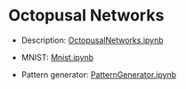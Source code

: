 # Octopusal Networks

- Description: [OctopusalNetworks.ipynb](https://nbviewer.jupyter.org/github/marconunnari/octopusal_networks/blob/master/OctopusalNetworks.ipynb)

- MNIST: [Mnist.ipynb](https://nbviewer.jupyter.org/github/marconunnari/octopusal_networks/blob/master/Mnist.ipynb)

- Pattern generator: [PatternGenerator.ipynb](https://nbviewer.jupyter.org/github/marconunnari/octopusal_networks/blob/master/PatternGenerator.ipynb)
